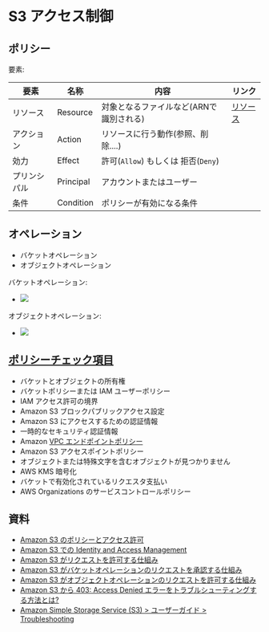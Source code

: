 # S3 アクセス制御


## ポリシー


要素:

| **要素**     | **名称**  | **内容**                                | **リンク**                                                                                 |
| ------------ | --------- | --------------------------------------- | ------------------------------------------------------------------------------------------ |
| リソース     | Resource  | 対象となるファイルなど(ARNで識別される) | [リソース](https://docs.aws.amazon.com/ja_jp/AmazonS3/latest/userguide/s3-arn-format.html) |
| アクション   | Action    | リソースに行う動作(参照、削除....)      |
| 効力         | Effect    | 許可(`Allow`) もしくは 拒否(`Deny`)     |
| プリンシパル | Principal | アカウントまたはユーザー                |
| 条件         | Condition | ポリシーが有効になる条件                |

## オペレーション

- バケットオペレーション
- オブジェクトオペレーション

バケットオペレーション:

- ![](https://docs.aws.amazon.com/ja_jp/AmazonS3/latest/userguide/images/AccessControlAuthorizationFlowBucketResource.png)


オブジェクトオペレーション:

- ![](https://docs.aws.amazon.com/ja_jp/AmazonS3/latest/userguide/images/AccessControlAuthorizationFlowObjectResource.png)


## [ポリシーチェック項目](https://aws.amazon.com/jp/premiumsupport/knowledge-center/s3-troubleshoot-403/)

- バケットとオブジェクトの所有権
- バケットポリシーまたは IAM ユーザーポリシー
- IAM アクセス許可の境界
- Amazon S3 ブロックパブリックアクセス設定
- Amazon S3 にアクセスするための認証情報
- 一時的なセキュリティ認証情報
- Amazon [VPC エンドポイントポリシー](https://docs.aws.amazon.com/ja_jp/vpc/latest/privatelink/vpc-endpoints-access.html#vpc-endpoint-policies)
- Amazon S3 アクセスポイントポリシー
- オブジェクトまたは特殊文字を含むオブジェクトが見つかりません
- AWS KMS 暗号化
- バケットで有効化されているリクエスタ支払い
- AWS Organizations のサービスコントロールポリシー


## 資料

- [Amazon S3 のポリシーとアクセス許可](https://docs.aws.amazon.com/ja_jp/AmazonS3/latest/userguide/access-policy-language-overview.html)
- [Amazon S3 での Identity and Access Management](https://docs.aws.amazon.com/ja_jp/AmazonS3/latest/userguide/s3-access-control.html)
- [Amazon S3 がリクエストを許可する仕組み](https://docs.aws.amazon.com/ja_jp/AmazonS3/latest/userguide/how-s3-evaluates-access-control.html)
- [Amazon S3 がバケットオペレーションのリクエストを承認する仕組み](https://docs.aws.amazon.com/ja_jp/AmazonS3/latest/userguide/access-control-auth-workflow-bucket-operation.html)
- [Amazon S3 がオブジェクトオペレーションのリクエストを許可する仕組み](https://docs.aws.amazon.com/ja_jp/AmazonS3/latest/userguide/access-control-auth-workflow-object-operation.html)
- [Amazon S3 から 403: Access Denied エラーをトラブルシューティングする方法とは?](https://aws.amazon.com/jp/premiumsupport/knowledge-center/s3-troubleshoot-403/)
- [Amazon Simple Storage Service (S3) > ユーザーガイド > Troubleshooting](https://docs.aws.amazon.com/ja_jp/AmazonS3/latest/userguide/troubleshooting.html)

